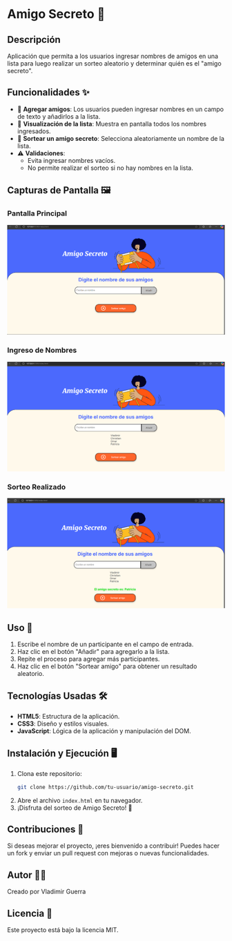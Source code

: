 # Amigo Secreto 🎁

## Descripción
 Aplicación que permita a los usuarios ingresar nombres de amigos en una lista para luego realizar un sorteo aleatorio y determinar quién es el "amigo secreto".

## Funcionalidades ✨
- 📌 **Agregar amigos**: Los usuarios pueden ingresar nombres en un campo de texto y añadirlos a la lista.
- 🔄 **Visualización de la lista**: Muestra en pantalla todos los nombres ingresados.
- 🎲 **Sortear un amigo secreto**: Selecciona aleatoriamente un nombre de la lista.
- ⚠ **Validaciones**:
  - Evita ingresar nombres vacíos.
  - No permite realizar el sorteo si no hay nombres en la lista.

## Capturas de Pantalla 🖼
### **Pantalla Principal**
![Interfaz](assets/Interfaz%20.png)

### **Ingreso de Nombres**
![Lista de Amigos](assets/Lista%20de%20amigos.png)

### **Sorteo Realizado**
![Realizando el Sorteo](assets/Sorteo.png)

## Uso 🚀
1. Escribe el nombre de un participante en el campo de entrada.
2. Haz clic en el botón "Añadir" para agregarlo a la lista.
3. Repite el proceso para agregar más participantes.
4. Haz clic en el botón "Sortear amigo" para obtener un resultado aleatorio.

## Tecnologías Usadas 🛠
- **HTML5**: Estructura de la aplicación.
- **CSS3**: Diseño y estilos visuales.
- **JavaScript**: Lógica de la aplicación y manipulación del DOM.

## Instalación y Ejecución 🖥
1. Clona este repositorio:
   ```sh
   git clone https://github.com/tu-usuario/amigo-secreto.git
   ```
2. Abre el archivo `index.html` en tu navegador.
3. ¡Disfruta del sorteo de Amigo Secreto! 🎉

## Contribuciones 🤝
Si deseas mejorar el proyecto, ¡eres bienvenido a contribuir! Puedes hacer un fork y enviar un pull request con mejoras o nuevas funcionalidades.

## Autor 👨‍💻
Creado por Vladimir Guerra

## Licencia 📜
Este proyecto está bajo la licencia MIT.


